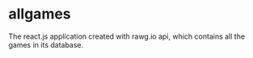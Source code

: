 # allgames
The react.js application created with rawg.io api, which contains all the games in its database.
